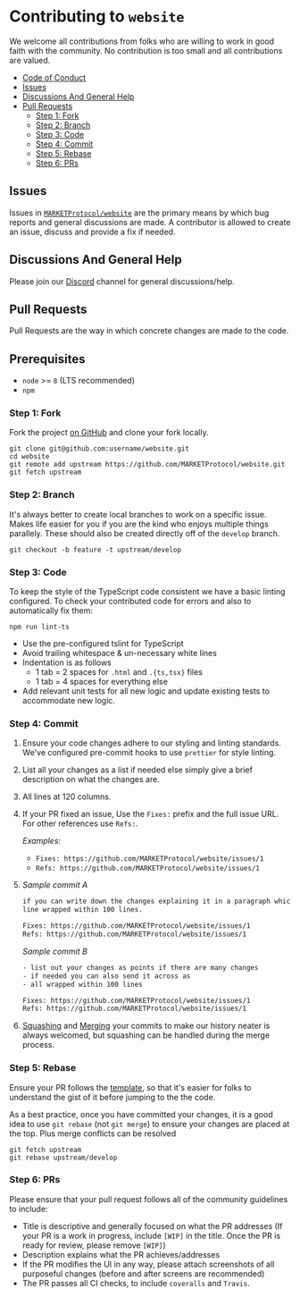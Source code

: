 # Contributing to `website`

We welcome all contributions from folks who are willing to work in good faith
with the community. No contribution is too small and all contributions are
valued.

* [Code of Conduct](https://github.com/MARKETProtocol/community/blob/master/guidelines/code-of-confuct.md)
* [Issues](#issues)
* [Discussions And General Help](#discussions-and-general-help)
* [Pull Requests](#pull-requests)
  * [Step 1: Fork](#step-1-fork)
  * [Step 2: Branch](#step-2-branch)
  * [Step 3: Code](#step-3-code)
  * [Step 4: Commit](#step-4-commit)
  * [Step 5: Rebase](#step-5-rebase)
  * [Step 6: PRs](#step-6-prs)

## Issues

Issues in [`MARKETProtocol/website`](https://github.com/MARKETProtocol/website/issues) are the primary means by which bug reports and
general discussions are made. A contributor is allowed to create an issue,
discuss and provide a fix if needed.

## Discussions And General Help

Please join our [Discord](https://marketprotocol.io/discord) channel for general discussions/help.

## Pull Requests

Pull Requests are the way in which concrete changes are made to the code.

## Prerequisites

- `node` >= `8` (LTS recommended)
- `npm`

### Step 1: Fork

Fork the project [on GitHub](https://github.com/MARKETProtocol/website) and clone your
fork locally.

```shell
git clone git@github.com:username/website.git
cd website
git remote add upstream https://github.com/MARKETProtocol/website.git
git fetch upstream
```

### Step 2: Branch

It's always better to create local branches to work on a specific issue. Makes
life easier for you if you are the kind who enjoys multiple things parallely.
These should also be created directly off of the `develop` branch.

```shell
git checkout -b feature -t upstream/develop
```

### Step 3: Code

To keep the style of the TypeScript code consistent we have a basic linting configured.
To check your contributed code for errors and also to automatically fix them:

 ```shell
 npm run lint-ts
 ```


* Use the pre-configured tslint for TypeScript
* Avoid trailing whitespace & un-necessary white lines
* Indentation is as follows
  * 1 tab = 2 spaces for `.html` and `.{ts,tsx}` files
  * 1 tab = 4 spaces for everything else
* Add relevant unit tests for all new logic and update existing tests to accommodate new logic.

### Step 4: Commit

1. Ensure your code changes adhere to our styling and linting standards.
We've configured pre-commit hooks to use `prettier` for style linting.
2. List all your changes as a list if needed else simply give a brief
  description on what the changes are.
3. All lines at 120 columns.
4. If your PR fixed an issue, Use the `Fixes:` prefix and the full issue URL.
  For other references use `Refs:`.

    _Examples:_
    * `Fixes: https://github.com/MARKETProtocol/website/issues/1`
    * `Refs: https://github.com/MARKETProtocol/website/issues/1`

5. _Sample commit A_
    ```txt
    if you can write down the changes explaining it in a paragraph which each
    line wrapped within 100 lines.

    Fixes: https://github.com/MARKETProtocol/website/issues/1
    Refs: https://github.com/MARKETProtocol/website/issues/1
    ```

    _Sample commit B_
    ```txt
    - list out your changes as points if there are many changes
    - if needed you can also send it across as
    - all wrapped within 100 lines

    Fixes: https://github.com/MARKETProtocol/website/issues/1
    Refs: https://github.com/MARKETProtocol/website/issues/1
    ```
6. [Squashing](https://git-scm.com/book/en/v2/Git-Tools-Rewriting-History) and [Merging](https://git-scm.com/docs/git-merge) your commits to make our history neater is always welcomed, but squashing can be handled during the merge process.

### Step 5: Rebase

Ensure your PR follows the [template](https://github.com/MARKETProtocol/website/blob/develop/.github/PULL_REQUEST_TEMPLATE.md), so that it's
easier for folks to understand the gist of it before jumping to the
the code.

As a best practice, once you have committed your changes, it is a good idea
to use `git rebase` (not `git merge`) to ensure your changes are placed at the
top. Plus merge conflicts can be resolved

```shell
git fetch upstream
git rebase upstream/develop
```

### Step 6: PRs

Please ensure that your pull request follows all of the community guidelines to include:

* Title is descriptive and generally focused on what the PR addresses (If your PR is a work in progress, include `[WIP]` in the title. Once the PR is ready for review, please remove `[WIP]`)
* Description explains what the PR achieves/addresses
* If the PR modifies the UI in any way, please attach screenshots of all purposeful changes (before and after screens are recommended)
* The PR passes all CI checks, to include `coveralls` and `Travis`.
